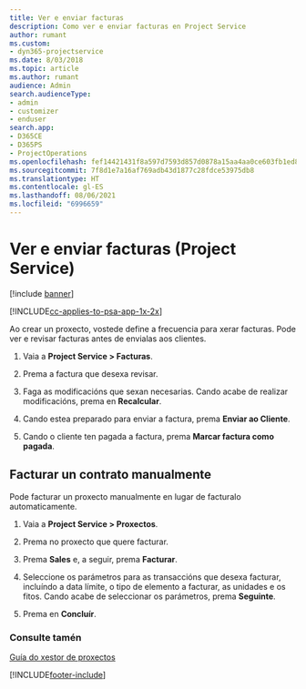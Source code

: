 ```yaml
---
title: Ver e enviar facturas
description: Como ver e enviar facturas en Project Service
author: rumant
ms.custom:
- dyn365-projectservice
ms.date: 8/03/2018
ms.topic: article
ms.author: rumant
audience: Admin
search.audienceType:
- admin
- customizer
- enduser
search.app:
- D365CE
- D365PS
- ProjectOperations
ms.openlocfilehash: fef14421431f8a597d7593d857d0878a15aa4aa0ce603fb1ed8614903a8f6104
ms.sourcegitcommit: 7f8d1e7a16af769adb43d1877c28fdce53975db8
ms.translationtype: HT
ms.contentlocale: gl-ES
ms.lasthandoff: 08/06/2021
ms.locfileid: "6996659"
---
```

# <a name="view-and-send-invoices-project-service"></a>Ver e enviar facturas (Project Service)

[!include [banner](../includes/psa-now-project-operations.md)]

[!INCLUDE[cc-applies-to-psa-app-1x-2x](../includes/cc-applies-to-psa-app-1x-2x.md)]

Ao crear un proxecto, vostede define a frecuencia para xerar facturas. Pode ver e revisar facturas antes de envialas aos clientes.  
  
1.  Vaia a **Project Service > Facturas**.  
  
2.  Prema a factura que desexa revisar.  
  
3.  Faga as modificacións que sexan necesarias. Cando acabe de realizar modificacións, prema en **Recalcular**.  
  
4.  Cando estea preparado para enviar a factura, prema **Enviar ao Cliente**.  
  
5.  Cando o cliente ten pagada a factura, prema **Marcar factura como pagada**.  
  
## <a name="manually-invoice-a-contract"></a>Facturar un contrato manualmente  
 Pode facturar un proxecto manualmente en lugar de facturalo automaticamente.  
  
1.  Vaia a **Project Service > Proxectos**.  
  
2.  Prema no proxecto que quere facturar.  
  
3.  Prema **Sales** e, a seguir, prema **Facturar**.  
  
4.  Seleccione os parámetros para as transaccións que desexa facturar, incluíndo a data límite, o tipo de elemento a facturar, as unidades e os fitos. Cando acabe de seleccionar os parámetros, prema **Seguinte**.  
  
5.  Prema en **Concluír**.  
  
### <a name="see-also"></a>Consulte tamén  
 [Guía do xestor de proxectos](../psa/project-manager-guide.md)


[!INCLUDE[footer-include](../includes/footer-banner.md)]